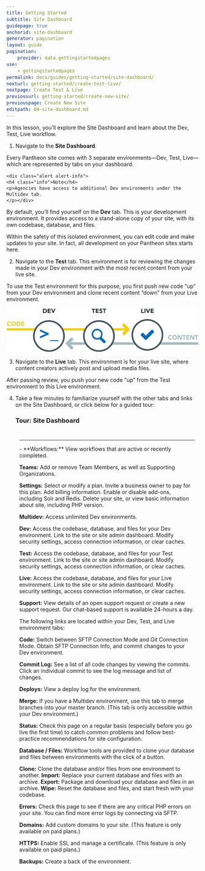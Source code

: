 ```yaml
---
title: Getting Started
subtitle: Site Dashboard
guidepage: true
anchorid: site-dashboard
generator: pagination
layout: guide
pagination:
    provider: data.gettingstartedpages
use:
    - gettingstartedpages
permalink: docs/guides/getting-started/site-dashboard/
nexturl: getting-started/create-test-live/
nextpage: Create Test & Live
previousurl: getting-started/create-new-site/
previouspage: Create New Site
editpath: 04-site-dashboard.md
---
```


In this lesson, you’ll explore the Site Dashboard and learn about the Dev, Test, Live workflow.

1. Navigate to the **Site Dashboard**.

  Every Pantheon site comes with 3 separate environments—Dev, Test, Live—which are represented by tabs on your dashboard.

    <div class="alert alert-info">
    <h4 class="info">Note</h4>
    <p>Agencies have access to additional Dev environments under the Multidev tab.
    </p></div>

  By default, you’ll find yourself on the **Dev** tab. This is your development environment. It provides access to a stand-alone copy of your site, with its own codebase, database, and files.

  Within the safety of this isolated environment, you can edit code and make updates to your site. In fact, all development on your Pantheon sites starts here.

2. Navigate to the **Test** tab. This environment is for reviewing the changes made in your Dev environment with the most recent content from your live site.

To use the Test environment for this purpose, you first push new code “up” from your Dev environment and clone recent content “down” from your Live environment. 

![Pantheon Workflow](/source/docs/assets/images/workflow.png)

3. Navigate to the **Live** tab. This environment is for your live site, where content creators actively post and upload media files.

After passing review, you push your new code “up” from the Test environment to this Live environment.

4. Take a few minutes to familiarize yourself with the other tabs and links on the Site Dashboard, or click below for a guided tour:

    <div class="panel panel-video" id="accordion">
      <div class="panel-heading panel-video-heading">
        <a class="accordion-toggle panel-video-title collapsed" data-toggle="collapse" data-parent="#accordion" data-proofer-ignore data-target="#user-dashboard-tour"><h3 class="panel-title panel-video-title" style="cursor:pointer;">Tour: Site Dashboard</h3></a>
      </div>
    <div id="user-dashboard-tour" class="collapse" style="padding:10px;">
    <hr><div markdown="1">- 
    **Workflows:** View workflows that are active or recently completed. 

    **Teams:** Add or remove Team Members, as well as Supporting Organizations.

    **Settings:** Select or modify a plan. Invite a business owner to pay for this plan. Add billing information. Enable or disable add-ons, including Solr and Redis. Delete your site, or view basic information about site, including PHP version.

    **Multidev:** Access unlimited Dev environments.

    **Dev:** Access the codebase, database, and files for your Dev environment. Link to the site or site admin dashboard. Modify security settings, access connection information, or clear caches. 

    **Test:** Access the codebase, database, and files for your Test environment. Link to the site or site admin dashboard. Modify security settings, access connection information, or clear caches. 

    **Live:** Access the codebase, database, and files for your Live environment. Link to the site or site admin dashboard. Modify security settings, access connection information, or clear caches. 

    **Support:**  View details of an open support request or create a new support request. Our chat-based support is available 24-hours a day.

    The following links are located within your Dev, Test, and Live environment tabs: 

    **Code:** Switch between SFTP Connection Mode and Git Connection Mode. Obtain SFTP Connection Info, and commit changes to your Dev environment. 

    **Commit Log:** See a list of all code changes by viewing the commits. Click an individual commit to see the log message and list of changes.

    **Deploys:** View a deploy log for the environment.

    **Merge:** If you have a Multidev environment, use this tab to merge branches into your master branch. (This tab is only accessible within your Dev environment.)

    **Status:** Check this page on a regular basis (especially before you go live the first time) to catch common problems and follow best-practice recommendations for site configuration.

    **Database / Files:** Workflow tools are provided to clone your database and files between environments with the click of a button.

    **Clone:** Clone the database and/or files from one environment to another.
    **Import:** Replace your current database and files with an archive.
    **Export:** Package and download your database and files in an archive. 
    **Wipe:** Reset the database and files, and start fresh with your codebase.

    **Errors:** Check this page to see if there are any critical PHP errors on your site. You can find more error logs by connecting via SFTP.

    **Domains:** Add custom domains to your site. (This feature is only available on paid plans.)

    **HTTPS:** Enable SSL and manage a certificate. (This feature is only available on paid plans.)

    **Backups:** Create a back of the environment.
    </div>
    </div>
</div>
